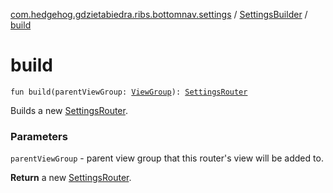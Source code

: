 [com.hedgehog.gdzietabiedra.ribs.bottomnav.settings](../index.md) / [SettingsBuilder](index.md) / [build](./build.md)

# build

`fun build(parentViewGroup: `[`ViewGroup`](https://developer.android.com/reference/android/view/ViewGroup.html)`): `[`SettingsRouter`](../-settings-router/index.md)

Builds a new [SettingsRouter](../-settings-router/index.md).

### Parameters

`parentViewGroup` - parent view group that this router's view will be added to.

**Return**
a new [SettingsRouter](../-settings-router/index.md).

